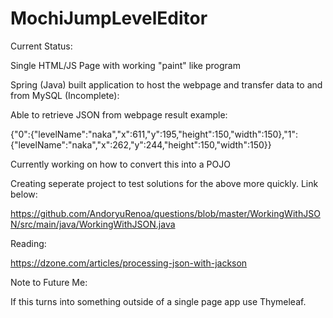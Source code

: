 # MochiJumpLevelEditor

Current Status:

Single HTML/JS Page with working "paint" like program

Spring (Java) built application to host the webpage and transfer data to and from MySQL (Incomplete):

Able to retrieve JSON from webpage result example:

{"0":{"levelName":"naka","x":611,"y":195,"height":150,"width":150},"1":{"levelName":"naka","x":262,"y":244,"height":150,"width":150}}

Currently working on how to convert this into a POJO

Creating seperate project to test solutions for the above more quickly. Link below:

https://github.com/AndoryuRenoa/questions/blob/master/WorkingWithJSON/src/main/java/WorkingWithJSON.java

Reading:

https://dzone.com/articles/processing-json-with-jackson


Note to Future Me:

If this turns into something outside of a single page app use Thymeleaf.
